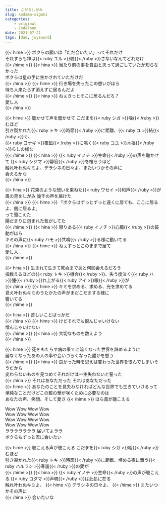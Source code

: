 ```yaml
---
title: こだましがみ
slug: kodama-sigami
categories:
    - original
    - 2ndalbum
date: 2021-07-21
tags: [dam, joysound]
---
```


{{< hime >}}
ボクらの願いは「ただ会いたい」ってそれだけ  
それすらも神は{{< ruby ユル >}}聴{{< /ruby >}}さないなんてどれだけ  
{{< /hime >}}
{{< hina >}}
当たり前の事を自由と思って過ごしていたか知らなかった  
ボクらは星の手に生かされていただけだ  
{{< /hina >}}
{{< hime >}}
行き場を失ったこの想いがほら  
待ち人来たらず消えずに居るんだよ  
{{< /hime >}}
{{< hina >}}
ねぇきっとそこに居るんだろ？  
愛し人  
{{< /hina >}}

{{< hime >}}
聴かせて声を聴かせて こだまを{{< ruby シガ >}}噛{{< /ruby >}}むほど  
引き裂かれた{{< ruby トキ >}}時節{{< /ruby >}}に距離、{{< ruby ユ >}}結{{< /ruby >}}ぐ、  
{{< ruby ヨナギ >}}夜凪{{< /ruby >}}に鳴く{{< ruby コユ >}}木揺{{< /ruby >}}らしの様な  
{{< /hime >}}
{{< hina >}}
{{< ruby イノチ >}}生命{{< /ruby >}}の声を聴かせて {{< ruby シジマ >}}静寂{{< /ruby >}}を喰らうほど  
触れ叶わぬキミよ、デラシネの日々よ、またいつかその声に  
会えるかな  
{{< /hina >}}

{{< hina >}}
花束のような想いを束ねた{{< ruby ワセイ >}}和声{{< /ruby >}}が  
風の背をしがみ 幾千の声を届けた  
{{< /hina >}}
{{< hime >}}
「ボクらはずっとずっと遠くに居ても、ここに居るよ、側に居るよ」  
って聞こえた  
陽だまりに包まれた気がしてた  
{{< /hime >}}
{{< hina >}}
限りある{{< ruby イノチ >}}心臓{{< /ruby >}}の鼓動がほら  
キミの声に{{< ruby ハモ >}}共鳴{{< /ruby >}}る様に動いてる  
{{< /hina >}}
{{< hime >}}
ねぇずっとこのままで居て  
愛し人  
{{< /hime >}}

{{< hina >}}
生まれて生きて死ぬまであと何回会えるだろう  
指数えるほどの{{< ruby トキ >}}機会{{< /ruby >}}、失う度泣く{{< ruby ハ >}}腫{{< /ruby >}}れ上がる{{< ruby アイ >}}眼{{< /ruby >}}が  
{{< /hina >}}
{{< hime >}}
キミを求める、求める、光を求めてる  
見え叶わぬキミのうたかたの声がまだこだまする様に  
響いてる  
{{< /hime >}}

{{< hina >}}
苦しいことばっかだ  
{{< /hina >}}
{{< hime >}}
けどそれでも恨んじゃいけない  
憎んじゃいけない  
{{< /hime >}}
{{< hina >}}
大切なものを数えよう  
{{< /hina >}}

{{< hime >}}
死をもたらす病の果てに暗くなった世界を諦めるように  
居なくなったあの人の事や会いづらくなった誰かを想う  
{{< /hime >}}
{{< hina >}}
良かった時を思えば変わった世界を恨んでしまいそうだから  
変わらないものを見つめてそれだけは一生失わないと誓った  
{{< /hina >}}
それはあなただった それはあなただった  
{{< hime >}}
あなたのことを見失わなければどんな世界でも生きていけるって  
単純なことだけどこの藍の華が咲くために必要なのは  
あなたの声、笑顔、そして愛さ
{{< /hime >}} ほら風が聴こえる  

Wow Wow Wow Wow  
Wow Wow Wow Wow  
Wow Wow Wow Wow  
Wow Wow Wow Wow  
ラララララララ 届いてよララ  
ボクらもずっと君に会いたい  

{{< hime >}}
聴こえる声が聴こえる こだまを{{< ruby シガ >}}噛{{< /ruby >}}むほど  
引き裂かれた{{< ruby トキ >}}時節{{< /ruby >}}に距離、埋める夜に舞う{{< ruby ハルラシ >}}春嵐{{< /ruby >}}の愛が  
{{< /hime >}}
{{< hina >}}
{{< ruby イノチ >}}生命{{< /ruby >}}の声が聴こえる {{< ruby コダマ >}}声魂{{< /ruby >}}は此処に在る  
触れ叶わぬキミよ、
{{< hime >}}
デラシネの日々よ、
{{< /hime >}}
またいつかその声に  
{{< /hina >}}
会いたいな  